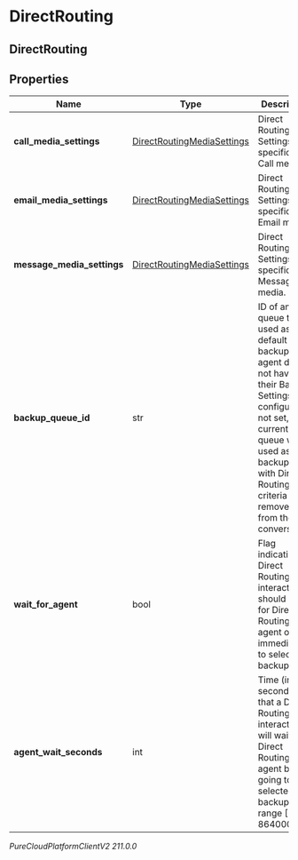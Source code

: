 # DirectRouting

## DirectRouting

## Properties

|Name | Type | Description | Notes|
|------------ | ------------- | ------------- | -------------|
| **call_media_settings** | [DirectRoutingMediaSettings](DirectRoutingMediaSettings) | Direct Routing Settings specific to Call media. | [optional] |
| **email_media_settings** | [DirectRoutingMediaSettings](DirectRoutingMediaSettings) | Direct Routing Settings specific to Email media. | [optional] |
| **message_media_settings** | [DirectRoutingMediaSettings](DirectRoutingMediaSettings) | Direct Routing Settings specific to Message media. | [optional] |
| **backup_queue_id** | str | ID of another queue to be used as the default backup if an agent does not have their Backup Settings configured. If not set, the current queue will be used as backup, but with Direct Routing criteria removed from the conversation. | [optional] |
| **wait_for_agent** | bool | Flag indicating if Direct Routing interactions should wait for Direct Routing agent or go immediately to selected backup. | [optional] |
| **agent_wait_seconds** | int | Time (in seconds) that a Direct Routing interaction will wait for Direct Routing agent before going to selected backup. Valid range [60, 864000]. | [optional] |



_PureCloudPlatformClientV2 211.0.0_
